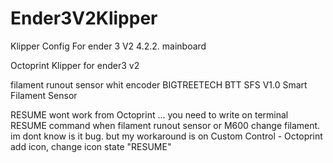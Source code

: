 # Ender3V2Klipper
Klipper Config For ender 3 V2
4.2.2. mainboard

Octoprint Klipper for ender3 v2

filament runout sensor whit encoder BIGTREETECH BTT SFS V1.0 Smart Filament Sensor

RESUME wont work from Octoprint ... you need to write on terminal RESUME command when filament runout sensor or M600 change filament. im dont know is it bug. but my workaround is on Custom Control - Octoprint add icon, change icon state "RESUME"

